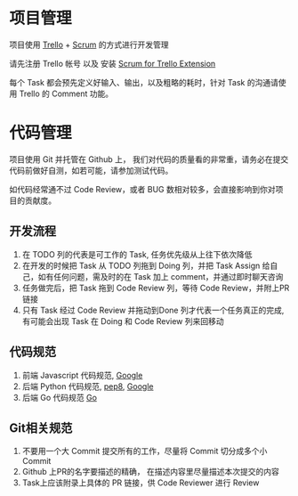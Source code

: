 

# 项目管理

项目使用 [Trello](https://trello.com) + [Scrum](https://www.scrum.org/resources/what-is-scrum) 的方式进行开发管理

请先注册 Trello 帐号 以及 安装 [Scrum for Trello Extension](https://trello.com/c/RyF66ESX/8-scrum-for-trello)

每个 Task 都会预先定义好输入、输出，以及粗略的耗时，针对 Task 的沟通请使用 Trello 的 Comment 功能。


# 代码管理

项目使用 Git 并托管在 Github 上， 我们对代码的质量看的非常重，请务必在提交代码前做好自测，如若可能，请参加测试代码。

如代码经常通不过 Code Review，或者 BUG 数相对较多，会直接影响到你对项目的贡献度。

## 开发流程

1. 在 TODO 列的代表是可工作的 Task, 任务优先级从上往下依次降低
2. 在开发的时候把 Task 从 TODO 列拖到 Doing 列，并把 Task Assign 给自己，如有任何问题，需及时的在 Task 加上 comment，并通过即时聊天咨询
3. 任务做完后，把 Task 拖到 Code Review 列，等待 Code Review，并附上PR链接
4. 只有 Task 经过 Code Review 并拖动到Done 列才代表一个任务真正的完成, 有可能会出现 Task 在 Doing 和 Code Review 列来回移动

## 代码规范

1. 前端 Javascript 代码规范, [Google](https://google.github.io/styleguide/jsguide.html)
2. 后端 Python 代码规范, [pep8](https://www.python.org/dev/peps/pep-0008/), [Google](https://google.github.io/styleguide/pyguide.html)
3. 后端 Go 代码规范 [Go](https://github.com/golang/go/wiki/CodeReviewComments)

## Git相关规范

1. 不要用一个大 Commit 提交所有的工作，尽量将 Commit 切分成多个小 Commit
2. Github 上PR的名字要描述的精确， 在描述内容里尽量描述本次提交的内容
3. Task上应该附录上具体的 PR 链接，供 Code Reviewer 进行  Review


